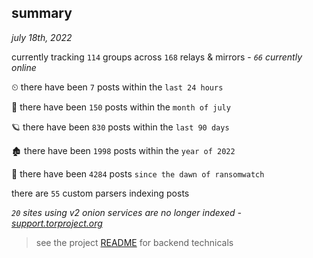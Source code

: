 
## summary
_july 18th, 2022_

currently tracking `114` groups across `168` relays & mirrors - _`66` currently online_

⏲ there have been `7` posts within the `last 24 hours`

🦈 there have been `150` posts within the `month of july`

🪐 there have been `830` posts within the `last 90 days`

🏚 there have been `1998` posts within the `year of 2022`

🦕 there have been `4284` posts `since the dawn of ransomwatch`

there are `55` custom parsers indexing posts

_`20` sites using v2 onion services are no longer indexed - [support.torproject.org](https://support.torproject.org/onionservices/v2-deprecation/)_

> see the project [README](https://github.com/joshhighet/ransomwatch#ransomwatch--) for backend technicals
